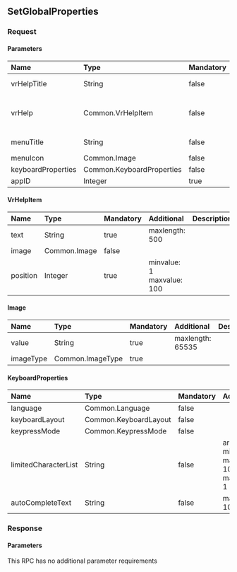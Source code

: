 ## SetGlobalProperties

### Request
#### Parameters
|Name|Type|Mandatory|Additional|Description|
|:---|:---|:--------|:---------|:----------|
|vrHelpTitle|String|false|maxlength: 500||
|vrHelp|Common.VrHelpItem|false|array: true<br>minsize: 1<br>maxsize: 100||
|menuTitle|String|false|maxlength: 500||
|menuIcon|Common.Image|false|||
|keyboardProperties|Common.KeyboardProperties|false|||
|appID|Integer|true|||
#### VrHelpItem
|Name|Type|Mandatory|Additional|Description|
|:---|:---|:--------|:---------|:----------|
|text|String|true|maxlength: 500||
|image|Common.Image|false|||
|position|Integer|true|minvalue: 1<br>maxvalue: 100||
#### Image
|Name|Type|Mandatory|Additional|Description|
|:---|:---|:--------|:---------|:----------|
|value|String|true|maxlength: 65535||
|imageType|Common.ImageType|true|||
#### KeyboardProperties
|Name|Type|Mandatory|Additional|Description|
|:---|:---|:--------|:---------|:----------|
|language|Common.Language|false|||
|keyboardLayout|Common.KeyboardLayout|false|||
|keypressMode|Common.KeypressMode|false|||
|limitedCharacterList|String|false|array: true<br>minsize: 1<br>maxsize: 100<br>maxlength: 1||
|autoCompleteText|String|false|maxlength: 1000||
### Response
#### Parameters
This RPC has no additional parameter requirements
